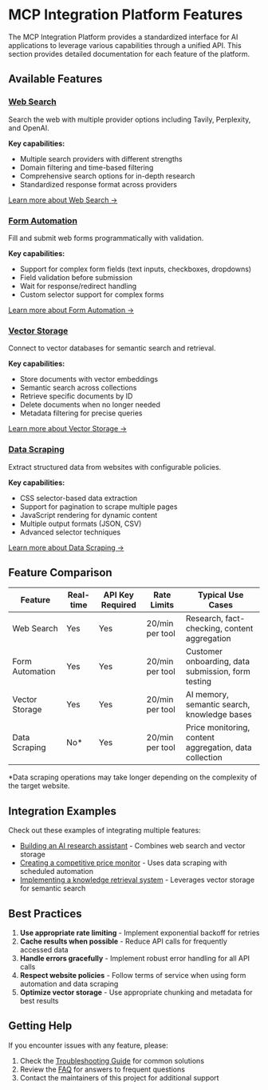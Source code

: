 # MCP Integration Platform Features

The MCP Integration Platform provides a standardized interface for AI applications to leverage various capabilities through a unified API. This section provides detailed documentation for each feature of the platform.

## Available Features

### [Web Search](web-search.md)

Search the web with multiple provider options including Tavily, Perplexity, and OpenAI.

**Key capabilities:**
- Multiple search providers with different strengths
- Domain filtering and time-based filtering
- Comprehensive search options for in-depth research
- Standardized response format across providers

[Learn more about Web Search →](web-search.md)

### [Form Automation](form-automation.md)

Fill and submit web forms programmatically with validation.

**Key capabilities:**
- Support for complex form fields (text inputs, checkboxes, dropdowns)
- Field validation before submission
- Wait for response/redirect handling
- Custom selector support for complex forms

[Learn more about Form Automation →](form-automation.md)

### [Vector Storage](vector-storage.md)

Connect to vector databases for semantic search and retrieval.

**Key capabilities:**
- Store documents with vector embeddings
- Semantic search across collections
- Retrieve specific documents by ID
- Delete documents when no longer needed
- Metadata filtering for precise queries

[Learn more about Vector Storage →](vector-storage.md)

### [Data Scraping](data-scraping.md)

Extract structured data from websites with configurable policies.

**Key capabilities:**
- CSS selector-based data extraction
- Support for pagination to scrape multiple pages
- JavaScript rendering for dynamic content
- Multiple output formats (JSON, CSV)
- Advanced selector techniques

[Learn more about Data Scraping →](data-scraping.md)

## Feature Comparison

| Feature | Real-time | API Key Required | Rate Limits | Typical Use Cases |
|---------|-----------|------------------|-------------|-------------------|
| Web Search | Yes | Yes | 20/min per tool | Research, fact-checking, content aggregation |
| Form Automation | Yes | Yes | 20/min per tool | Customer onboarding, data submission, form testing |
| Vector Storage | Yes | Yes | 20/min per tool | AI memory, semantic search, knowledge bases |
| Data Scraping | No* | Yes | 20/min per tool | Price monitoring, content aggregation, data collection |

*Data scraping operations may take longer depending on the complexity of the target website.

## Integration Examples

Check out these examples of integrating multiple features:

- [Building an AI research assistant](../tutorials/research-assistant.md) - Combines web search and vector storage
- [Creating a competitive price monitor](../tutorials/price-monitor.md) - Uses data scraping with scheduled automation
- [Implementing a knowledge retrieval system](../tutorials/knowledge-retrieval.md) - Leverages vector storage for semantic search

## Best Practices

1. **Use appropriate rate limiting** - Implement exponential backoff for retries
2. **Cache results when possible** - Reduce API calls for frequently accessed data
3. **Handle errors gracefully** - Implement robust error handling for all API calls
4. **Respect website policies** - Follow terms of service when using form automation and data scraping
5. **Optimize vector storage** - Use appropriate chunking and metadata for best results

## Getting Help

If you encounter issues with any feature, please:

1. Check the [Troubleshooting Guide](../troubleshooting.md) for common solutions
2. Review the [FAQ](../faq.md) for answers to frequent questions
3. Contact the maintainers of this project for additional support
